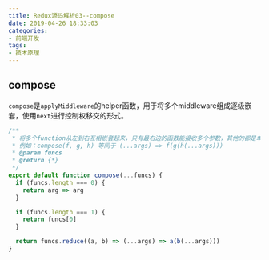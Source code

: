 ```yaml
---
title: Redux源码解析03--compose
date: 2019-04-26 18:33:03
categories: 
- 前端开发
tags: 
- 技术原理
---
```


## compose

`compose`是`applyMiddleware`的helper函数，用于将多个middleware组成逐级嵌套，使用`next`进行控制权移交的形式。

```js
/**
 * 将多个function从左到右互相嵌套起来，只有最右边的函数能接收多个参数，其他的都是单参数
 * 例如：compose(f, g, h) 等同于 (...args) => f(g(h(...args)))
 * @param funcs
 * @return {*}
 */
export default function compose(...funcs) {
  if (funcs.length === 0) {
    return arg => arg
  }

  if (funcs.length === 1) {
    return funcs[0]
  }

  return funcs.reduce((a, b) => (...args) => a(b(...args)))
}
```